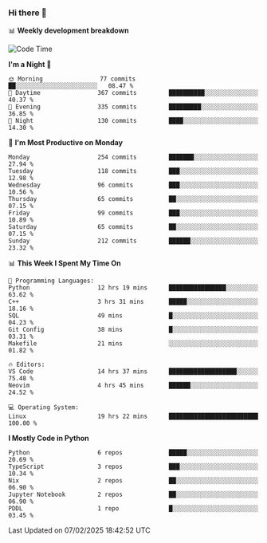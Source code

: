 ### Hi there 👋

📊 **Weekly development breakdown**
<!--START_SECTION:waka-->
![Code Time](http://img.shields.io/badge/Code%20Time-376%20hrs%2059%20mins-blue)

**I'm a Night 🦉** 

```text
🌞 Morning                77 commits          ██░░░░░░░░░░░░░░░░░░░░░░░   08.47 % 
🌆 Daytime                367 commits         ██████████░░░░░░░░░░░░░░░   40.37 % 
🌃 Evening                335 commits         █████████░░░░░░░░░░░░░░░░   36.85 % 
🌙 Night                  130 commits         ████░░░░░░░░░░░░░░░░░░░░░   14.30 % 
```
📅 **I'm Most Productive on Monday** 

```text
Monday                   254 commits         ███████░░░░░░░░░░░░░░░░░░   27.94 % 
Tuesday                  118 commits         ███░░░░░░░░░░░░░░░░░░░░░░   12.98 % 
Wednesday                96 commits          ███░░░░░░░░░░░░░░░░░░░░░░   10.56 % 
Thursday                 65 commits          ██░░░░░░░░░░░░░░░░░░░░░░░   07.15 % 
Friday                   99 commits          ███░░░░░░░░░░░░░░░░░░░░░░   10.89 % 
Saturday                 65 commits          ██░░░░░░░░░░░░░░░░░░░░░░░   07.15 % 
Sunday                   212 commits         ██████░░░░░░░░░░░░░░░░░░░   23.32 % 
```


📊 **This Week I Spent My Time On** 

```text
💬 Programming Languages: 
Python                   12 hrs 19 mins      ████████████████░░░░░░░░░   63.62 % 
C++                      3 hrs 31 mins       █████░░░░░░░░░░░░░░░░░░░░   18.16 % 
SQL                      49 mins             █░░░░░░░░░░░░░░░░░░░░░░░░   04.23 % 
Git Config               38 mins             █░░░░░░░░░░░░░░░░░░░░░░░░   03.31 % 
Makefile                 21 mins             ░░░░░░░░░░░░░░░░░░░░░░░░░   01.82 % 

🔥 Editors: 
VS Code                  14 hrs 37 mins      ███████████████████░░░░░░   75.48 % 
Neovim                   4 hrs 45 mins       ██████░░░░░░░░░░░░░░░░░░░   24.52 % 

💻 Operating System: 
Linux                    19 hrs 22 mins      █████████████████████████   100.00 % 
```

**I Mostly Code in Python** 

```text
Python                   6 repos             █████░░░░░░░░░░░░░░░░░░░░   20.69 % 
TypeScript               3 repos             ███░░░░░░░░░░░░░░░░░░░░░░   10.34 % 
Nix                      2 repos             ██░░░░░░░░░░░░░░░░░░░░░░░   06.90 % 
Jupyter Notebook         2 repos             ██░░░░░░░░░░░░░░░░░░░░░░░   06.90 % 
PDDL                     1 repo              █░░░░░░░░░░░░░░░░░░░░░░░░   03.45 % 
```




 Last Updated on 07/02/2025 18:42:52 UTC
<!--END_SECTION:waka-->
<!--
**R-enanVieira/R-enanVieira** is a ✨ _special_ ✨ repository because its `README.md` (this file) appears on your GitHub profile.

Here are some ideas to get you started:

- 🔭 I’m currently working on ...
- 🌱 I’m currently learning ...
- 👯 I’m looking to collaborate on ...
- 🤔 I’m looking for help with ...
- 💬 Ask me about ...
- 📫 How to reach me: ...
- 😄 Pronouns: ...
- ⚡ Fun fact: ...
-->
